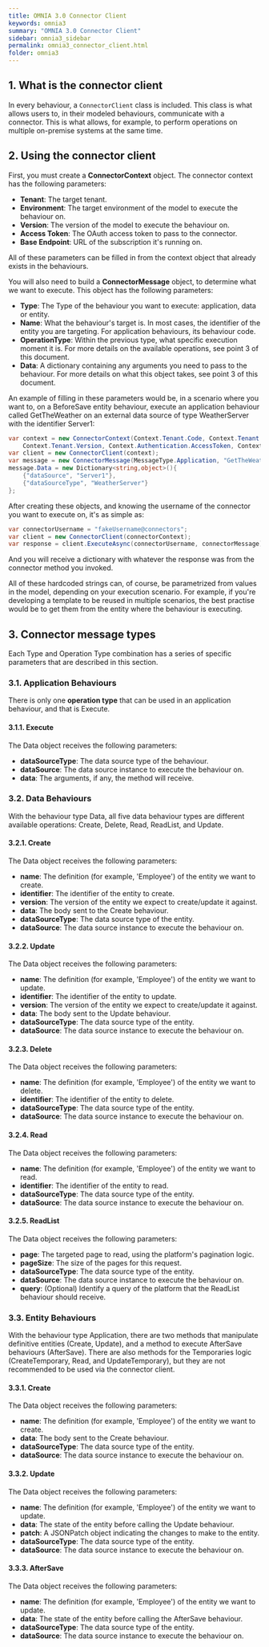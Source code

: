 ```yaml
---
title: OMNIA 3.0 Connector Client
keywords: omnia3
summary: "OMNIA 3.0 Connector Client"
sidebar: omnia3_sidebar
permalink: omnia3_connector_client.html
folder: omnia3
---
```


## 1. What is the connector client
In every behaviour, a ```ConnectorClient``` class is included. This class is what allows users to, in their modeled behaviours, communicate with a connector. This is what allows, for example, to perform operations on multiple on-premise systems at the same time.

## 2. Using the connector client

First, you must create a **ConnectorContext** object. The connector context has the following parameters:
- **Tenant**: The target tenant.
- **Environment**: The target environment of the model to execute the behaviour on.
- **Version**: The version of the model to execute the behaviour on.
- **Access Token**: The OAuth access token to pass to the connector.
- **Base Endpoint**: URL of the subscription it's running on.

All of these parameters can be filled in from the context object that already exists in the behaviours.

You will also need to build a **ConnectorMessage** object, to determine what we want to execute. This object has the following parameters:
- **Type**: The Type of the behaviour you want to execute: application, data or entity.
- **Name**: What the behaviour's target is. In most cases, the identifier of the entity you are targeting. For application behaviours, its behaviour code.
- **OperationType**: Within the previous type, what specific execution moment it is. For more details on the available operations, see point 3 of this document.
- **Data**: A dictionary containing any arguments you need to pass to the behaviour. For more details on what this object takes, see point 3 of this document.

An example of filling in these parameters would be, in a scenario where you want to, on a BeforeSave entity behaviour, execute an application behaviour called GetTheWeather on an external data source of type WeatherServer with the identifier Server1:

```csharp
var context = new ConnectorContext(Context.Tenant.Code, Context.Tenant.EnvironmentCode,
    Context.Tenant.Version, Context.Authentication.AccessToken, Context.Tenant.BaseEndpoint);
var client = new ConnectorClient(context);
var message = new ConnectorMessage(MessageType.Application, "GetTheWeather", OperationType.Execute);
message.Data = new Dictionary<string,object>(){
    {"dataSource", "Server1"},
    {"dataSourceType", "WeatherServer"}
};
```

After creating these objects, and knowing the username of the connector you want to execute on, it's as simple as:
```csharp
var connectorUsername = "fakeUsername@connectors";
var client = new ConnectorClient(connectorContext);
var response = client.ExecuteAsync(connectorUsername, connectorMessage);
```
And you will receive a dictionary with whatever the response was from the connector method you invoked.

All of these hardcoded strings can, of course, be parametrized from values in the model, depending on your execution scenario. For example, if you're developing a template to be reused in multiple scenarios, the best practise would be to get them from the entity where the behaviour is executing.

## 3. Connector message types
Each Type and Operation Type combination has a series of specific parameters that are described in this section.

### 3.1. Application Behaviours
There is only one **operation type** that can be used in an application behaviour, and that is Execute.

#### 3.1.1. Execute
The Data object receives the following parameters:
- **dataSourceType**: The data source type of the behaviour.
- **dataSource**: The data source instance to execute the behaviour on.
- **data**: The arguments, if any, the method will receive.

### 3.2. Data Behaviours
With the behaviour type Data, all five data behaviour types are different available operations: Create, Delete, Read, ReadList, and Update.

#### 3.2.1. Create
The Data object receives the following parameters:
- **name**: The definition (for example, 'Employee') of the entity we want to create.
- **identifier**: The identifier of the entity to create.
- **version**: The version of the entity we expect to create/update it against.
- **data**: The body sent to the Create behaviour.
- **dataSourceType**: The data source type of the entity.
- **dataSource**: The data source instance to execute the behaviour on.

#### 3.2.2. Update
The Data object receives the following parameters:
- **name**: The definition (for example, 'Employee') of the entity we want to update.
- **identifier**: The identifier of the entity to update.
- **version**: The version of the entity we expect to create/update it against.
- **data**: The body sent to the Update behaviour.
- **dataSourceType**: The data source type of the entity.
- **dataSource**: The data source instance to execute the behaviour on.

#### 3.2.3. Delete
The Data object receives the following parameters:
- **name**: The definition (for example, 'Employee') of the entity we want to delete.
- **identifier**: The identifier of the entity to delete.
- **dataSourceType**: The data source type of the entity.
- **dataSource**: The data source instance to execute the behaviour on.

#### 3.2.4. Read
The Data object receives the following parameters:
- **name**: The definition (for example, 'Employee') of the entity we want to read.
- **identifier**: The identifier of the entity to read.
- **dataSourceType**: The data source type of the entity.
- **dataSource**: The data source instance to execute the behaviour on.

#### 3.2.5. ReadList
The Data object receives the following parameters:
- **page**: The targeted page to read, using the platform's pagination logic.
- **pageSize**: The size of the pages for this request.
- **dataSourceType**: The data source type of the entity.
- **dataSource**: The data source instance to execute the behaviour on.
- **query**: (Optional) Identify a query of the platform that the ReadList behaviour should receive.

### 3.3. Entity Behaviours
With the behaviour type Application, there are two methods that manipulate definitive entities (Create, Update), and a method to execute AfterSave behaviours (AfterSave). There are also methods for the Temporaries logic (CreateTemporary, Read, and UpdateTemporary), but they are not recommended to be used via the connector client.

#### 3.3.1. Create
The Data object receives the following parameters:
- **name**: The definition (for example, 'Employee') of the entity we want to create.
- **data**: The body sent to the Create behaviour.
- **dataSourceType**: The data source type of the entity.
- **dataSource**: The data source instance to execute the behaviour on.

#### 3.3.2. Update
The Data object receives the following parameters:
- **name**: The definition (for example, 'Employee') of the entity we want to update.
- **data**: The state of the entity before calling the Update behaviour.
- **patch**: A JSONPatch object indicating the changes to make to the entity.
- **dataSourceType**: The data source type of the entity.
- **dataSource**: The data source instance to execute the behaviour on.

#### 3.3.3. AfterSave
The Data object receives the following parameters:
- **name**: The definition (for example, 'Employee') of the entity we want to update.
- **data**: The state of the entity before calling the AfterSave behaviour.
- **dataSourceType**: The data source type of the entity.
- **dataSource**: The data source instance to execute the behaviour on.